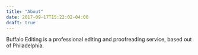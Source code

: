 ```yaml
---
title: "About"
date: 2017-09-17T15:22:02-04:00
draft: true
---
```


Buffalo Editing is a professional editing and proofreading service, based out of Philadelphia.
